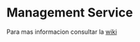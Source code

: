 # Management Service

Para mas informacion consultar la [wiki](https://github.com/abeldevelop/backend-architecture/wiki/Management-Service)

